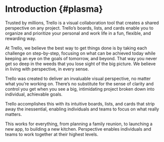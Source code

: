 # Introduction {#plasma}

Trusted by millions, Trello is a visual collaboration tool that creates a shared perspective on any project. Trello’s boards, lists, and cards enable you to organize and prioritize your personal and work life in a fun, flexible, and rewarding way.

At Trello, we believe the best way to get things done is by taking each challenge on step-by-step, focusing on what can be achieved today while keeping an eye on the goals of tomorrow, and beyond. That way you never get so deep in the weeds that you lose sight of the big picture. We believe in living with perspective, in every sense.

Trello was created to deliver an invaluable visual perspective, no matter what you’re working on. There’s no substitute for the sense of clarity and control you get when you see a big, intimidating project broken down into individual, achievable goals.

Trello accomplishes this with its intuitive boards, lists, and cards that strip away the inessential, enabling individuals and teams to focus on what really matters.

This works for everything, from planning a family reunion, to launching a new app, to building a new kitchen. Perspective enables individuals and teams to work together at their highest levels.

